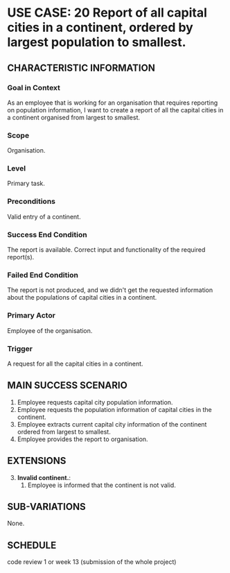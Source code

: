 # USE CASE: 20 Report of all capital cities in a continent, ordered by largest population to smallest.

## CHARACTERISTIC INFORMATION

### Goal in Context

As an employee that is working for an organisation that requires reporting on population information, I want to create a report of all the capital cities in a continent organised from largest to smallest.
### Scope

Organisation.

### Level

Primary task.

### Preconditions

Valid entry of a continent.

### Success End Condition

The report is available. Correct input and functionality of the required report(s).

### Failed End Condition

The report is not produced, and we didn't get the requested information about the populations of capital cities in a continent.

### Primary Actor

Employee of the organisation.

### Trigger

A request for all the capital cities in a continent.

## MAIN SUCCESS SCENARIO

1. Employee requests capital city population information.
2. Employee requests the population information of capital cities in the continent.
3. Employee extracts current capital city information of the continent ordered from largest to smallest.
4. Employee provides the report to organisation.

## EXTENSIONS

3. **Invalid continent.**:
    1. Employee is informed that the continent is not valid.

## SUB-VARIATIONS

None.

## SCHEDULE

code review 1 or week 13 (submission of the whole project)